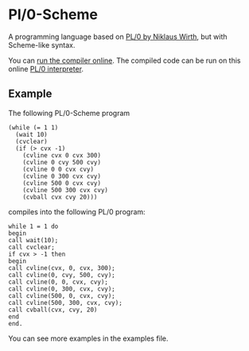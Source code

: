 Pl/0-Scheme
=========

A programming language based on [PL/0 by Niklaus Wirth](http://en.wikipedia.org/wiki/PL/0), but with Scheme-like syntax.

You can [run the compiler online](http://peterolson.github.io/Pl0Scheme/PL0_Scheme.html).
The compiled code can be run on this online [PL/0 interpreter](http://ranger.uta.edu/~weems/NOTES3302/LAB1FALL14/pl0.display.3.html).

Example
---

The following PL/0-Scheme program 

    (while (= 1 1)
      (wait 10)
      (cvclear)
      (if (> cvx -1)
        (cvline cvx 0 cvx 300)
        (cvline 0 cvy 500 cvy)
        (cvline 0 0 cvx cvy)
        (cvline 0 300 cvx cvy)
        (cvline 500 0 cvx cvy)
        (cvline 500 300 cvx cvy)
        (cvball cvx cvy 20)))
        
compiles into the following PL/0 program:

    while 1 = 1 do 
    begin
    call wait(10);
    call cvclear;
    if cvx > -1 then 
    begin
    call cvline(cvx, 0, cvx, 300);
    call cvline(0, cvy, 500, cvy);
    call cvline(0, 0, cvx, cvy);
    call cvline(0, 300, cvx, cvy);
    call cvline(500, 0, cvx, cvy);
    call cvline(500, 300, cvx, cvy);
    call cvball(cvx, cvy, 20)
    end
    end.
    
You can see more examples in the examples file.
